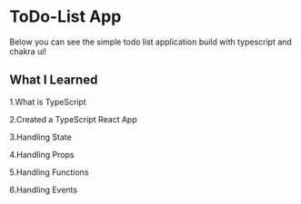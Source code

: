 # ToDo-List App

Below you can see the simple todo list application build with typescript and chakra ui!

## What I Learned
1.What is TypeScript

2.Created a TypeScript React App

3.Handling State

4.Handling Props

5.Handling Functions

6.Handling Events


